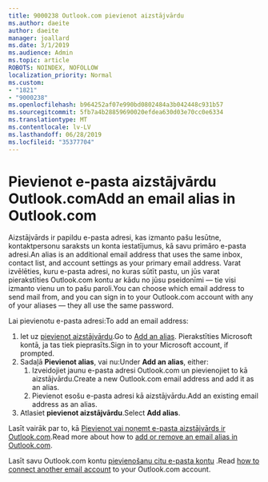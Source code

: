 ```yaml
---
title: 9000238 Outlook.com pievienot aizstājvārdu
ms.author: daeite
author: daeite
manager: joallard
ms.date: 3/1/2019
ms.audience: Admin
ms.topic: article
ROBOTS: NOINDEX, NOFOLLOW
localization_priority: Normal
ms.custom:
- "1821"
- "9000238"
ms.openlocfilehash: b964252af07e990bd0802484a3b042448c931b57
ms.sourcegitcommit: 5fb7a4b28859690020efdea630d03e70cc0e6334
ms.translationtype: MT
ms.contentlocale: lv-LV
ms.lasthandoff: 06/28/2019
ms.locfileid: "35377704"
---
```

# <a name="add-an-email-alias-in-outlookcom"></a><span data-ttu-id="b3d6c-102">Pievienot e-pasta aizstājvārdu Outlook.com</span><span class="sxs-lookup"><span data-stu-id="b3d6c-102">Add an email alias in Outlook.com</span></span>

<span data-ttu-id="b3d6c-103">Aizstājvārds ir papildu e-pasta adresi, kas izmanto pašu Iesūtne, kontaktpersonu saraksts un konta iestatījumus, kā savu primāro e-pasta adresi.</span><span class="sxs-lookup"><span data-stu-id="b3d6c-103">An alias is an additional email address that uses the same inbox, contact list, and account settings as your primary email address.</span></span> <span data-ttu-id="b3d6c-104">Varat izvēlēties, kuru e-pasta adresi, no kuras sūtīt pastu, un jūs varat pierakstīties Outlook.com kontu ar kādu no jūsu pseidonīmi — tie visi izmanto vienu un to pašu paroli.</span><span class="sxs-lookup"><span data-stu-id="b3d6c-104">You can choose which email address to send mail from, and you can sign in to your Outlook.com account with any of your aliases — they all use the same password.</span></span>

<span data-ttu-id="b3d6c-105">Lai pievienotu e-pasta adresi:</span><span class="sxs-lookup"><span data-stu-id="b3d6c-105">To add an email address:</span></span>

1. <span data-ttu-id="b3d6c-106">Iet uz [pievienot aizstājvārdu](https://go.microsoft.com/fwlink/p/?linkid=864833).</span><span class="sxs-lookup"><span data-stu-id="b3d6c-106">Go to [Add an alias](https://go.microsoft.com/fwlink/p/?linkid=864833).</span></span> <span data-ttu-id="b3d6c-107">Pierakstīties Microsoft kontā, ja tas tiek pieprasīts.</span><span class="sxs-lookup"><span data-stu-id="b3d6c-107">Sign in to your Microsoft account, if prompted.</span></span>
2. <span data-ttu-id="b3d6c-108">Sadaļā **Pievienot alias**, vai nu:</span><span class="sxs-lookup"><span data-stu-id="b3d6c-108">Under **Add an alias**, either:</span></span>
    1. <span data-ttu-id="b3d6c-109">Izveidojiet jaunu e-pasta adresi Outlook.com un pievienojiet to kā aizstājvārdu.</span><span class="sxs-lookup"><span data-stu-id="b3d6c-109">Create a new Outlook.com email address and add it as an alias.</span></span>
    2. <span data-ttu-id="b3d6c-110">Pievienot esošu e-pasta adresi kā aizstājvārdu.</span><span class="sxs-lookup"><span data-stu-id="b3d6c-110">Add an existing email address as an alias.</span></span>
3. <span data-ttu-id="b3d6c-111">Atlasiet **pievienot aizstājvārdu**.</span><span class="sxs-lookup"><span data-stu-id="b3d6c-111">Select **Add alias**.</span></span>

<span data-ttu-id="b3d6c-112">Lasīt vairāk par to, kā [Pievienot vai noņemt e-pasta aizstājvārds ir Outlook.com](https://support.office.com/article/459b1989-356d-40fa-a689-8f285b13f1f2).</span><span class="sxs-lookup"><span data-stu-id="b3d6c-112">Read more about how to [add or remove an email alias in Outlook.com](https://support.office.com/article/459b1989-356d-40fa-a689-8f285b13f1f2).</span></span>  

<span data-ttu-id="b3d6c-113">Lasīt savu Outlook.com kontu [pievienošanu citu e-pasta kontu](https://support.office.com/article/c5224df4-5885-4e79-91ba-523aa743f0ba) .</span><span class="sxs-lookup"><span data-stu-id="b3d6c-113">Read [how to connect another email account](https://support.office.com/article/c5224df4-5885-4e79-91ba-523aa743f0ba) to your Outlook.com account.</span></span>